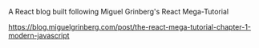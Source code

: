 A React blog built following Miguel Grinberg's React Mega-Tutorial

https://blog.miguelgrinberg.com/post/the-react-mega-tutorial-chapter-1-modern-javascript
